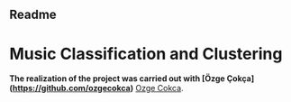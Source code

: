 ## Readme 
# Music Classification and Clustering

**The realization of the project was carried out with [Özge Çokça] (https://github.com/ozgecokca)**
 [Ozge Cokca](https://github.com/ozgecokca/).

